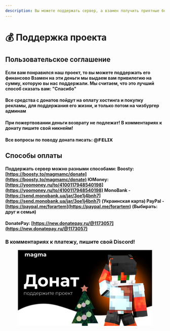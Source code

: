 ```yaml
---
description: Вы можете поддержать сервер, а взамен получить приятные бонусы
---
```


# 💰 Поддержка проекта

## Пользовательское соглашение

#### **Если вам понравился наш проект, то вы можете поддержать его финансово Взамен на эти деньги мы выдаем вам привилегию на сумму, которую вы нас поддержали. Мы считаем, что это лучший способ сказать вам: "Спасибо"**&#x20;

#### **Все средства с донатов пойдут на оплату хостинга и покупку рекламы, для поддержания его жизни, и только потом на чизбургер админам**&#x20;

#### **При пожертвовании деньги возврату не подлежат!** **В комментариях к донату пишите свой никнейм!**&#x20;

#### **Все вопросы по поводу доната писать: @𝗙𝗘𝗟𝗜𝗫**

## Способы оплаты

#### **Поддержать сервер можно разными способами:** Boosty: [https://boosty.to/magmamc/donate](https://boosty.to/magmamc/donate) ЮMoney: [https://yoomoney.ru/to/4100117948540198](https://yoomoney.ru/to/4100117948540198) MonoBank - [https://send.monobank.ua/jar/3oe1j4bnh7](https://send.monobank.ua/jar/3oe1j4bnh7) (Украинская карта) PayPal - [https://paypal.me/forartem](https://paypal.me/forartem) (Выбирать: друг и семья)&#x20;

#### DonatePay: [https://new.donatepay.ru/@1173057](https://new.donatepay.ru/@1173057)

### &#x20;В комментариях к платежу, пишите свой Discord!

<figure><img src="../../.gitbook/assets/InShot_20231119_221108250-1.webp" alt="" width="563"><figcaption></figcaption></figure>
